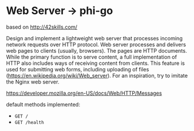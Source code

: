 # Web Server -> phi-go

based on http://42skills.com/

Design and implement a lightweight web server that processes incoming network requests over HTTP protocol. Web server processes and delivers web pages to clients (usually, browsers). The pages are HTTP documents. While the primary function is to serve content, a full implementation of HTTP also includes ways of receiving content from clients. This feature is used for submitting web forms, including uploading of files (https://en.wikipedia.org/wiki/Web_server). For an inspiration, try to imitate the Nginx web server.

https://developer.mozilla.org/en-US/docs/Web/HTTP/Messages

default methods implemented:
* `GET /`
* `GET /health`